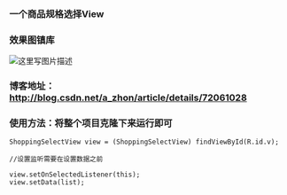 ### 一个商品规格选择View

### 效果图镇库

![这里写图片描述](http://img.blog.csdn.net/20170514201904724?watermark/2/text/aHR0cDovL2Jsb2cuY3Nkbi5uZXQvYV96aG9u/font/5a6L5L2T/fontsize/400/fill/I0JBQkFCMA==/dissolve/70/gravity/SouthEast)
### 博客地址：http://blog.csdn.net/a_zhon/article/details/72061028

### 使用方法：将整个项目克隆下来运行即可
```
ShoppingSelectView view = (ShoppingSelectView) findViewById(R.id.v);

//设置监听需要在设置数据之前

view.setOnSelectedListener(this);
view.setData(list);
```